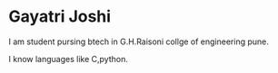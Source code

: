 # Gayatri Joshi 

I am student pursing btech in G.H.Raisoni collge of engineering pune.

I know languages like C,python.

